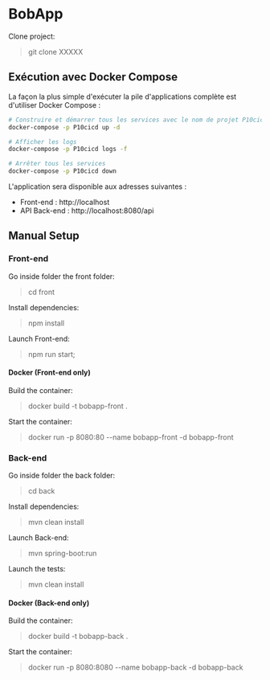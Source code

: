 # BobApp

Clone project:

> git clone XXXXX

## Exécution avec Docker Compose

La façon la plus simple d'exécuter la pile d'applications complète est d'utiliser Docker Compose :

```bash
# Construire et démarrer tous les services avec le nom de projet P10cicd
docker-compose -p P10cicd up -d

# Afficher les logs
docker-compose -p P10cicd logs -f

# Arrêter tous les services
docker-compose -p P10cicd down
```

L'application sera disponible aux adresses suivantes :
- Front-end : http://localhost
- API Back-end : http://localhost:8080/api

## Manual Setup

### Front-end 

Go inside folder the front folder:

> cd front

Install dependencies:

> npm install

Launch Front-end:

> npm run start;

#### Docker (Front-end only)

Build the container:

> docker build -t bobapp-front .  

Start the container:

> docker run -p 8080:80 --name bobapp-front -d bobapp-front

### Back-end

Go inside folder the back folder:

> cd back

Install dependencies:

> mvn clean install

Launch Back-end:

>  mvn spring-boot:run

Launch the tests:

> mvn clean install

#### Docker (Back-end only)

Build the container:

> docker build -t bobapp-back .  

Start the container:

> docker run -p 8080:8080 --name bobapp-back -d bobapp-back